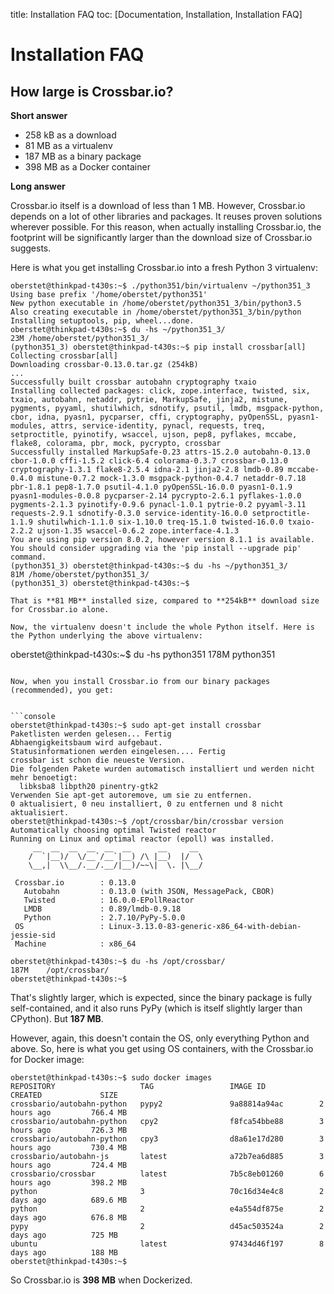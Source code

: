 title: Installation FAQ
toc: [Documentation, Installation, Installation FAQ]

# Installation FAQ

## How large is Crossbar.io?

**Short answer**

* 258 kB as a download
* 81 MB as a virtualenv
* 187 MB as a binary package
* 398 MB as a Docker container

**Long answer**

Crossbar.io itself is a download of less than 1 MB. However, Crossbar.io depends on a lot of other libraries and packages. It reuses proven solutions wherever possible. For this reason, when actually installing Crossbar.io, the footprint will be significantly larger than the download size of Crossbar.io suggests.

Here is what you get installing Crossbar.io into a fresh Python 3 virtualenv:

```console
oberstet@thinkpad-t430s:~$ ./python351/bin/virtualenv ~/python351_3
Using base prefix '/home/oberstet/python351'
New python executable in /home/oberstet/python351_3/bin/python3.5
Also creating executable in /home/oberstet/python351_3/bin/python
Installing setuptools, pip, wheel...done.
oberstet@thinkpad-t430s:~$ du -hs ~/python351_3/
23M /home/oberstet/python351_3/
(python351_3) oberstet@thinkpad-t430s:~$ pip install crossbar[all]
Collecting crossbar[all]
Downloading crossbar-0.13.0.tar.gz (254kB)
...
Successfully built crossbar autobahn cryptography txaio
Installing collected packages: click, zope.interface, twisted, six, txaio, autobahn, netaddr, pytrie, MarkupSafe, jinja2, mistune, pygments, pyyaml, shutilwhich, sdnotify, psutil, lmdb, msgpack-python, cbor, idna, pyasn1, pycparser, cffi, cryptography, pyOpenSSL, pyasn1-modules, attrs, service-identity, pynacl, requests, treq, setproctitle, pyinotify, wsaccel, ujson, pep8, pyflakes, mccabe, flake8, colorama, pbr, mock, pycrypto, crossbar
Successfully installed MarkupSafe-0.23 attrs-15.2.0 autobahn-0.13.0 cbor-1.0.0 cffi-1.5.2 click-6.4 colorama-0.3.7 crossbar-0.13.0 cryptography-1.3.1 flake8-2.5.4 idna-2.1 jinja2-2.8 lmdb-0.89 mccabe-0.4.0 mistune-0.7.2 mock-1.3.0 msgpack-python-0.4.7 netaddr-0.7.18 pbr-1.8.1 pep8-1.7.0 psutil-4.1.0 pyOpenSSL-16.0.0 pyasn1-0.1.9 pyasn1-modules-0.0.8 pycparser-2.14 pycrypto-2.6.1 pyflakes-1.0.0 pygments-2.1.3 pyinotify-0.9.6 pynacl-1.0.1 pytrie-0.2 pyyaml-3.11 requests-2.9.1 sdnotify-0.3.0 service-identity-16.0.0 setproctitle-1.1.9 shutilwhich-1.1.0 six-1.10.0 treq-15.1.0 twisted-16.0.0 txaio-2.2.2 ujson-1.35 wsaccel-0.6.2 zope.interface-4.1.3
You are using pip version 8.0.2, however version 8.1.1 is available.
You should consider upgrading via the 'pip install --upgrade pip' command.
(python351_3) oberstet@thinkpad-t430s:~$ du -hs ~/python351_3/
81M /home/oberstet/python351_3/
(python351_3) oberstet@thinkpad-t430s:~$

That is **81 MB** installed size, compared to **254kB** download size for Crossbar.io alone.

Now, the virtualenv doesn't include the whole Python itself. Here is the Python underlying the above virtualenv:

```
oberstet@thinkpad-t430s:~$ du -hs python351
178M    python351
```

Now, when you install Crossbar.io from our binary packages (recommended), you get:


```console
oberstet@thinkpad-t430s:~$ sudo apt-get install crossbar
Paketlisten werden gelesen... Fertig
Abhaengigkeitsbaum wird aufgebaut.
Statusinformationen werden eingelesen.... Fertig
crossbar ist schon die neueste Version.
Die folgenden Pakete wurden automatisch installiert und werden nicht mehr benoetigt:
  libksba8 libpth20 pinentry-gtk2
Verwenden Sie apt-get autoremove, um sie zu entfernen.
0 aktualisiert, 0 neu installiert, 0 zu entfernen und 8 nicht aktualisiert.
oberstet@thinkpad-t430s:~$ /opt/crossbar/bin/crossbar version
Automatically choosing optimal Twisted reactor
Running on Linux and optimal reactor (epoll) was installed.
     __  __  __  __  __  __      __     __
    /  `|__)/  \/__`/__`|__) /\ |__)  |/  \
    \__,|  \\__/.__/.__/|__)/~~\|  \. |\__/

 Crossbar.io        : 0.13.0
   Autobahn         : 0.13.0 (with JSON, MessagePack, CBOR)
   Twisted          : 16.0.0-EPollReactor
   LMDB             : 0.89/lmdb-0.9.18
   Python           : 2.7.10/PyPy-5.0.0
 OS                 : Linux-3.13.0-83-generic-x86_64-with-debian-jessie-sid
 Machine            : x86_64

oberstet@thinkpad-t430s:~$ du -hs /opt/crossbar/
187M    /opt/crossbar/
oberstet@thinkpad-t430s:~$
```

That's slightly larger, which is expected, since the binary package is fully self-contained, and it also runs PyPy (which is itself slightly larger than CPython). But **187 MB**.

However, again, this doesn't contain the OS, only everything Python and above. So, here is what you get using OS containers, with the Crossbar.io for Docker image:


```console
oberstet@thinkpad-t430s:~$ sudo docker images
REPOSITORY                   TAG                 IMAGE ID            CREATED             SIZE
crossbario/autobahn-python   pypy2               9a88814a94ac        2 hours ago         766.4 MB
crossbario/autobahn-python   cpy2                f8fca54bbe88        3 hours ago         726.3 MB
crossbario/autobahn-python   cpy3                d8a61e17d280        3 hours ago         730.4 MB
crossbario/autobahn-js       latest              a72b7ea6d885        3 hours ago         724.4 MB
crossbario/crossbar          latest              7b5c8eb01260        6 hours ago         398.2 MB
python                       3                   70c16d34e4c8        2 days ago          689.6 MB
python                       2                   e4a554df875e        2 days ago          676.8 MB
pypy                         2                   d45ac503524a        2 days ago          725 MB
ubuntu                       latest              97434d46f197        8 days ago          188 MB
oberstet@thinkpad-t430s:~$
```

So Crossbar.io is **398 MB** when Dockerized.